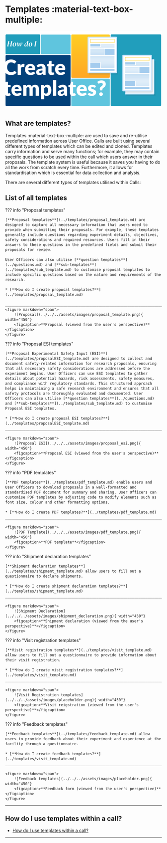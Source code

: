 # Templates :material-text-box-multiple:

![Templates](../../../assets/images/templates.png)

## **What are templates?**

Templates :material-text-box-multiple: are used to save and re-utilise predefined information across User Office. Calls are built using several different types of templates which can be edited and cloned. Templates carry information and serve many functions; for example, they may contain specific questions to be used within the call which users answer in their proposals. The template system is useful because it saves you having to do all the work from scratch every time. Furthermore, it allows for standardisation which is essential for data collection and analysis.


There are several different types of templates utilised within Calls:


## **List of all templates**


??? info "Proposal templates" 

    [**Proposal templates**](../templates/proposal_template.md) are designed to capture all necessary information that users need to provide when submitting their proposals. For example, these templates generally include questions regarding experiment details, objectives, safety considerations and required resources. Users fill in their answers to these questions in the predefined fields and submit their proposals for review.

    User Officers can also utilise [**question templates**](../questions.md) and [**sub-templates**](../templates/sub_template.md) to customise proposal templates to include specific questions based on the nature and requirements of the research.

    * [**How do I create proposal templates?**](../templates/proposal_template.md)

    ______________________________________________________________________________________
    <figure markdown="span">  
        ![Proposal](../../../assets/images/proposal_template.png){ width="450"}
        <figcaption>**Proposal (viewed from the user's perspective)**</figcaption>
    </figure>



??? info "Proposal ESI templates" 

    [**Proposal Experimental Safety Input (ESI)**](../templates/proposalESI_template.md) are designed to collect and document safety-related information for research proposals, ensuring that all necessary safety considerations are addressed before the experiment begins. User Officers can use ESI templates to gather details about potential hazards, risk assessments, safety measures, and compliance with regulatory standards. This structured approach helps in maintaining a safe research environment and ensures that all safety protocols are thoroughly evaluated and documented. User Officers can also utilise [**question templates**](../questions.md) and [**sub-templates**](../templates/sub_template.md) to customise Proposal ESI templates.

    * [**How do I create proposal ESI templates?**](../templates/proposalESI_template.md)
    ______________________________________________________________________________________
    
    <figure markdown="span">  
        ![Proposal ESI](../../../assets/images/proposal_esi.png){ width="450"}
        <figcaption>**Proposal ESI (viewed from the user's perspective)**</figcaption>
    </figure>


??? info "PDF templates" 

    [**PDF templates**](../templates/pdf_template.md) enable users and User Officers to download proposals in a well-formatted and standardised PDF document for summary and sharing. User Officers can customise PDF templates by adjusting code to modify elements such as font size, colour and other formatting options.

    * [**How do I create PDF templates?**](../templates/pdf_template.md)
    ______________________________________________________________________________________

    <figure markdown="span">  
        ![PDF Template](../../../assets/images/pdf_template.png){ width="450"}
        <figcaption>**PDF template**</figcaption>
    </figure>


??? info "Shipment declaration templates" 

    [**Shipment declaration templates**](../templates/shipment_template.md) allow users to fill out a questionnaire to declare shipments.

    * [**How do I create shipment declaration templates?**](../templates/shipment_template.md)
    ______________________________________________________________________________________
    
    <figure markdown="span">  
        ![Shipment Declaration](../../../assets/images/shipment_declaration.png){ width="450"}
        <figcaption>**Shipment declaration (viewed from the user's perspective)**</figcaption>
    </figure>


??? info "Visit registration templates" 

    [**Visit registration templates**](../templates/visit_template.md) allow users to fill out a questionnaire to provide information about their visit registration.

    * [**How do I create visit registration templates?**](../templates/visit_template.md)
    ______________________________________________________________________________________
    
    <figure markdown="span">  
        ![Visit Registration templates](../../../assets/images/placeholder.png){ width="450"}
        <figcaption>**Visit reigstration (viewed from the user's perspective)**</figcaption>
    </figure>

??? info "Feedback templates" 

    [**Feedback templates**](../templates/feedback_template.md) allow users to provide feedback about their experiment and experience at the facility through a questionnaire.

    * [**How do I create feedback templates?**](../templates/visit_template.md)
    ______________________________________________________________________________________
    
    <figure markdown="span">  
        ![Feedback templates](../../../assets/images/placeholder.png){ width="450"}
        <figcaption>**Feedback form (viewed from the user's perspective)**</figcaption>
    </figure>

______________________________________________________________________________________

## **How do I use templates within a call?**

* [How do I use templates within a call?](creating_call.md)

______________________________________________________________________________________
